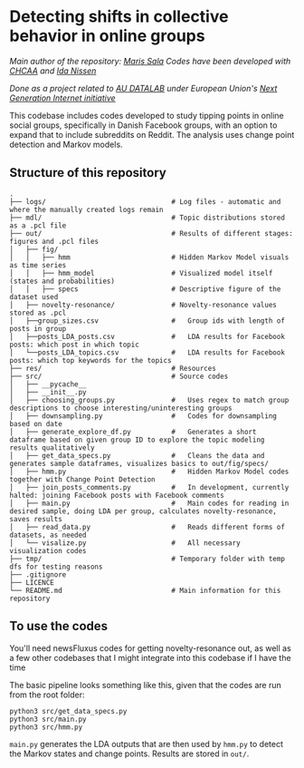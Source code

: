 # Detecting shifts in collective behavior in online groups
_Main author of the repository: [Maris Sala](https://pure.au.dk/portal/da/persons/maris-sala(e5f64ed3-eb68-4604-9420-48f65b3cb6a5).html)_
_Codes have been developed with [CHCAA](https://github.com/centre-for-humanities-computing/newsFluxus) and [Ida Nissen](https://pure.au.dk/portal/da/persons/ida-anthonj-nissen(92b9b19e-6ca0-4d67-9725-b7a8772ba1f5).html)_

_Done as a project related to [AU DATALAB](https://datalab.au.dk/) under European Union's [Next Generation Internet initiative](https://www.ngi.eu/)_


This codebase includes codes developed to study tipping points in online social groups, specifically in Danish Facebook groups, with an option to expand that to include subreddits on Reddit.
The analysis uses change point detection and Markov models.

## Structure of this repository
    .
    ├── logs/                               # Log files - automatic and where the manually created logs remain
    ├── mdl/                                # Topic distributions stored as a .pcl file
    ├── out/                                # Results of different stages: figures and .pcl files
    │   ├── fig/       
    │   │   ├── hmm                         # Hidden Markov Model visuals as time series
    │   │   ├── hmm_model                   # Visualized model itself (states and probabilities)
    │   │   ├── specs                       # Descriptive figure of the dataset used
    │   ├── novelty-resonance/              # Novelty-resonance values stored as .pcl
    │   ├──group_sizes.csv                  #   Group ids with length of posts in group
    │   ├──posts_LDA_posts.csv              #   LDA results for Facebook posts: which post in which topic
    │   └──posts_LDA_topics.csv             #   LDA results for Facebook posts: which top keywords for the topics
    ├── res/                                # Resources
    ├── src/                                # Source codes
    │   ├── __pycache__         
    │   ├── __init__.py
    │   ├── choosing_groups.py              #   Uses regex to match group descriptions to choose interesting/uninteresting groups
    │   ├── downsampling.py                 #   Codes for downsampling based on date
    │   ├── generate_explore_df.py          #   Generates a short dataframe based on given group ID to explore the topic modeling results qualitatively
    │   ├── get_data_specs.py               #   Cleans the data and generates sample dataframes, visualizes basics to out/fig/specs/
    │   ├── hmm.py                          #   Hidden Markov Model codes together with Change Point Detection
    │   ├── join_posts_comments.py          #   In development, currently halted: joining Facebook posts with Facebook comments
    │   ├── main.py                         #   Main codes for reading in desired sample, doing LDA per group, calculates novelty-resonance, saves results
    │   ├── read_data.py                    #   Reads different forms of datasets, as needed
    │   └── visalize.py                     #   All necessary visualization codes
    ├── tmp/                                # Temporary folder with temp dfs for testing reasons
    ├── .gitignore
    ├── LICENCE
    └── README.md                           # Main information for this repository

## To use the codes
You'll need newsFluxus codes for getting novelty-resonance out, as well as a few other codebases that I might integrate into this codebase if I have the time

The basic pipeline looks something like this, given that the codes are run from the root folder:
```shell
python3 src/get_data_specs.py
python3 src/main.py
python3 src/hmm.py
```
``main.py`` generates the LDA outputs that are then used by ``hmm.py`` to detect the Markov states and change points. Results are stored in ``out/``. 
